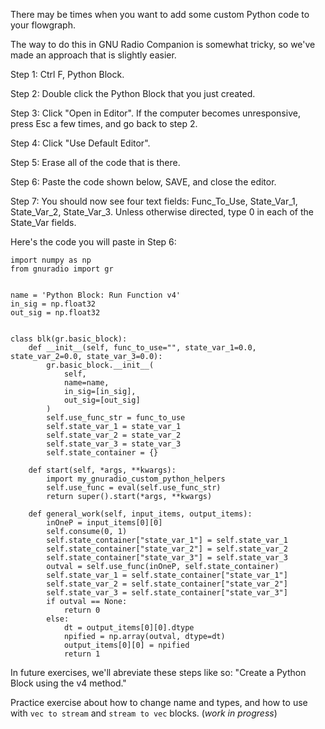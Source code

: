 There may be times when you want to add some custom Python code to your flowgraph.

The way to do this in GNU Radio Companion is somewhat tricky, so we've made an approach that is slightly easier.

Step 1: Ctrl F, Python Block.

Step 2: Double click the Python Block that you just created.

Step 3: Click "Open in Editor". If the computer becomes unresponsive, press Esc a few times, and go back to step 2.

Step 4: Click "Use Default Editor".

Step 5: Erase all of the code that is there.

Step 6: Paste the code shown below, SAVE, and close the editor.

Step 7: You should now see four text fields: Func_To_Use, State_Var_1, State_Var_2, State_Var_3. Unless otherwise directed, type 0 in each of the State_Var fields.

Here's the code you will paste in Step 6:

```python3
import numpy as np
from gnuradio import gr


name = 'Python Block: Run Function v4'
in_sig = np.float32
out_sig = np.float32


class blk(gr.basic_block):
    def __init__(self, func_to_use="", state_var_1=0.0, state_var_2=0.0, state_var_3=0.0):
        gr.basic_block.__init__(
            self,
            name=name,
            in_sig=[in_sig],
            out_sig=[out_sig]
        )
        self.use_func_str = func_to_use
        self.state_var_1 = state_var_1
        self.state_var_2 = state_var_2
        self.state_var_3 = state_var_3
        self.state_container = {}

    def start(self, *args, **kwargs):
        import my_gnuradio_custom_python_helpers
        self.use_func = eval(self.use_func_str)
        return super().start(*args, **kwargs)

    def general_work(self, input_items, output_items):
        inOneP = input_items[0][0]
        self.consume(0, 1)
        self.state_container["state_var_1"] = self.state_var_1
        self.state_container["state_var_2"] = self.state_var_2
        self.state_container["state_var_3"] = self.state_var_3
        outval = self.use_func(inOneP, self.state_container)
        self.state_var_1 = self.state_container["state_var_1"]
        self.state_var_2 = self.state_container["state_var_2"]
        self.state_var_3 = self.state_container["state_var_3"]
        if outval == None:
            return 0
        else:
            dt = output_items[0][0].dtype
            npified = np.array(outval, dtype=dt)
            output_items[0][0] = npified
            return 1
```

In future exercises, we'll abreviate these steps like so: "Create a Python Block using the v4 method."

Practice exercise about how to change name and types, and how to use with `vec to stream` and `stream to vec` blocks. (_work in progress_)



